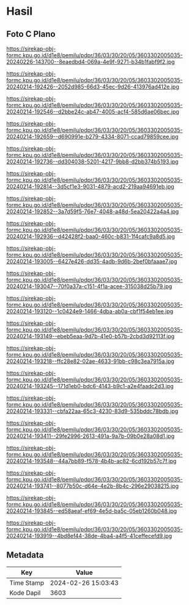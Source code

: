 # Hasil

## Foto C Plano

https://sirekap-obj-formc.kpu.go.id/d1e8/pemilu/pdpr/36/03/30/20/05/3603302005035-20240226-143700--8eaedbd4-069a-4e9f-9271-b34b1fabf9f2.jpg

https://sirekap-obj-formc.kpu.go.id/d1e8/pemilu/pdpr/36/03/30/20/05/3603302005035-20240214-192426--2052d985-66d3-45ec-9d26-413976ad412e.jpg

https://sirekap-obj-formc.kpu.go.id/d1e8/pemilu/pdpr/36/03/30/20/05/3603302005035-20240214-192546--d2bbe24c-ab47-4005-acf4-585d6ae06bec.jpg

https://sirekap-obj-formc.kpu.go.id/d1e8/pemilu/pdpr/36/03/30/20/05/3603302005035-20240214-192659--d690991e-b279-4334-8071-ccad79859cee.jpg

https://sirekap-obj-formc.kpu.go.id/d1e8/pemilu/pdpr/36/03/30/20/05/3603302005035-20240214-192736--dd304038-5201-4217-9bb8-d2bb374b5193.jpg

https://sirekap-obj-formc.kpu.go.id/d1e8/pemilu/pdpr/36/03/30/20/05/3603302005035-20240214-192814--3d5cf1e3-9031-4879-acd2-219aa94691eb.jpg

https://sirekap-obj-formc.kpu.go.id/d1e8/pemilu/pdpr/36/03/30/20/05/3603302005035-20240214-192852--3a7d59f5-76e7-4048-a48d-5ea20422a4a4.jpg

https://sirekap-obj-formc.kpu.go.id/d1e8/pemilu/pdpr/36/03/30/20/05/3603302005035-20240214-192936--d42428f2-baa0-460c-b831-1f4cafc9a8d5.jpg

https://sirekap-obj-formc.kpu.go.id/d1e8/pemilu/pdpr/36/03/30/20/05/3603302005035-20240214-193005--6427e426-dd35-4adb-9d6b-2bef0bfaaae7.jpg

https://sirekap-obj-formc.kpu.go.id/d1e8/pemilu/pdpr/36/03/30/20/05/3603302005035-20240214-193047--70f0a37a-c151-4f1a-acee-315038d25b79.jpg

https://sirekap-obj-formc.kpu.go.id/d1e8/pemilu/pdpr/36/03/30/20/05/3603302005035-20240214-193120--1c0424e9-1466-4dba-ab0a-cbf1f54eb1ee.jpg

https://sirekap-obj-formc.kpu.go.id/d1e8/pemilu/pdpr/36/03/30/20/05/3603302005035-20240214-193149--ebeb5eaa-9d7b-41e0-b57b-2cbd3d92113f.jpg

https://sirekap-obj-formc.kpu.go.id/d1e8/pemilu/pdpr/36/03/30/20/05/3603302005035-20240214-193218--ffc28e82-02ae-4633-91bb-c98c3ea7915a.jpg

https://sirekap-obj-formc.kpu.go.id/d1e8/pemilu/pdpr/36/03/30/20/05/3603302005035-20240214-193245--171d1eb0-bdc6-4143-b9c1-a2e4faadc2d3.jpg

https://sirekap-obj-formc.kpu.go.id/d1e8/pemilu/pdpr/36/03/30/20/05/3603302005035-20240214-193331--cbfa22aa-65c3-4230-83d9-535bddc78bdb.jpg

https://sirekap-obj-formc.kpu.go.id/d1e8/pemilu/pdpr/36/03/30/20/05/3603302005035-20240214-193411--29fe2996-2613-491a-9a7b-09b0e28a08d1.jpg

https://sirekap-obj-formc.kpu.go.id/d1e8/pemilu/pdpr/36/03/30/20/05/3603302005035-20240214-193548--44a7bb89-f578-4b4b-ac82-6cd192b57c7f.jpg

https://sirekap-obj-formc.kpu.go.id/d1e8/pemilu/pdpr/36/03/30/20/05/3603302005035-20240214-193741--8077b50c-d64e-4e2b-8b4c-296e29038215.jpg

https://sirekap-obj-formc.kpu.go.id/d1e8/pemilu/pdpr/36/03/30/20/05/3603302005035-20240214-193845--ed58aeaf-ef69-4e5d-ba5c-05eb1260b048.jpg

https://sirekap-obj-formc.kpu.go.id/d1e8/pemilu/pdpr/36/03/30/20/05/3603302005035-20240214-193919--4bd8ef44-38de-4ba4-a4f5-41ceffecefd9.jpg


## Metadata

| Key        | Value               |
| ---------- | ------------------- |
| Time Stamp | 2024-02-26 15:03:43 |
| Kode Dapil | 3603                |



